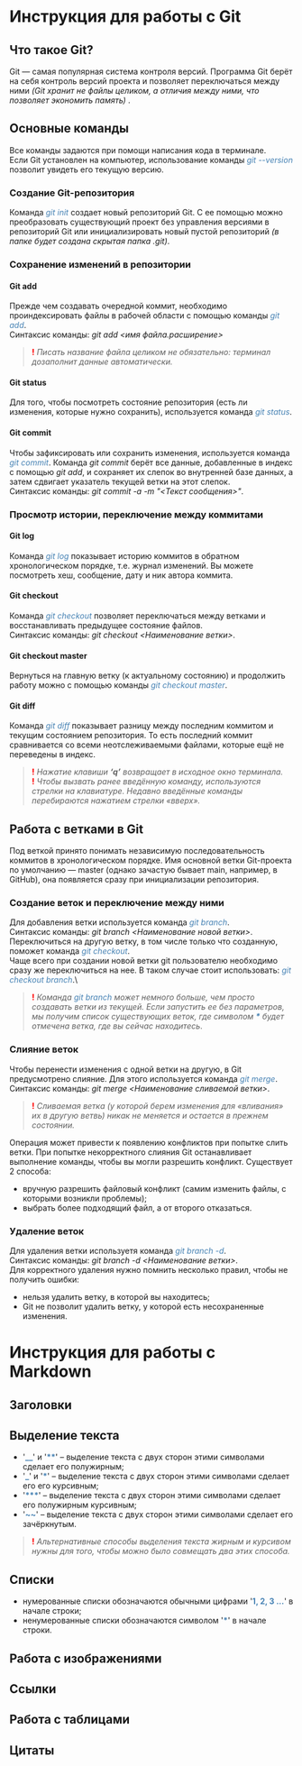 # Инструкция для работы с Git
## Что такое Git?
Git — самая популярная система контроля версий. Программа Git берёт на себя контроль версий проекта и позволяет переключаться между ними 
*(Git хранит не файлы целиком, а отличия между ними, что позволяет экономить память)* .
## Основные команды
Все команды задаются при помощи написания кода в терминале. \
Если Git установлен на компьютер, использование команды <span style="color: steelblue">*git --version*</span> позволит увидеть его текущую версию.
### Создание Git-репозитория 
Команда <span style="color: steelblue">*git init*</span> создает новый репозиторий Git. С ее помощью можно преобразовать существующий проект без управления версиями в репозиторий Git или инициализировать новый пустой репозиторий *(в папке будет создана скрытая папка .git)*.
### Сохранение изменений в репозитории
#### Git add #
Прежде чем создавать очередной коммит, необходимо проиндексировать файлы в рабочей области с помощью команды <span style="color: steelblue">*git add*</span>. \
Синтаксис команды: *git add <имя файла.расширение>* 
> <span style="color: red">**!**</span> *Писать название файла целиком не обязательно: терминал дозаполнит данные автоматически.*
#### Git status #
Для того, чтобы посмотреть состояние репозитория (есть ли изменения, которые нужно сохранить), используется команда <span style="color: steelblue">*git status*</span>.
#### Git commit #
Чтобы зафиксировать или сохранить изменения, используется команда <span style="color: steelblue">*git commit*</span>. Команда *git commit* берёт все данные, добавленные в индекс с помощью *git add*, и сохраняет их слепок во внутренней базе данных, а затем сдвигает указатель текущей ветки на этот слепок. \
Синтаксис команды: *git commit -a -m "<Текст сообщения>"*.
### Просмотр истории, переключение между коммитами
#### Git log #
Команда <span style="color: steelblue">*git log*</span> показывает историю коммитов в обратном хронологическом порядке, т.е. журнал изменений. Вы можете посмотреть хеш, сообщение, дату и ник автора коммита.
#### Git checkout #
Команда <span style="color: steelblue">*git checkout*</span> позволяет переключаться между ветками и восстанавливать предыдущее состояние файлов. \
Синтаксис команды: *git checkout <Наименование ветки>*.
#### Git checkout master #
Вернуться на главную ветку (к актуальному состоянию) и продолжить работу можно с помощью команды <span style="color: steelblue">*git checkout master*</span>.
#### Git diff #
Команда <span style="color: steelblue">*git diff*</span> показывает разницу между последним коммитом и текущим состоянием репозитория. То есть последний коммит сравнивается со всеми неотслеживаемыми файлами, которые ещё не переведены в индекс.
> <span style="color: red">**!**</span> *Нажатие клавиши **‘q’** возвращает в исходное окно терминала.* \
> <span style="color: red">**!**</span> *Чтобы вызвать ранее введённую команду, используются стрелки на клавиатуре. Недавно введённые команды перебираются нажатием стрелки «вверх».*


## Работа с ветками в Git
Под веткой принято понимать независимую последовательность коммитов в хронологическом порядке. Имя основной ветки Git-проекта по умолчанию — master (однако зачастую бывает main, например, в GitHub), она появляется сразу при инициализации репозитория. 
### Создание веток и переключение между ними
Для добавления ветки используется команда <span style="color: steelblue">*git branch*</span>.\
Синтаксис команды: *git branch <Наименование новой ветки>*.\
Переключиться на другую ветку, в том числе только что созданную, поможет команда <span style="color: steelblue">*git checkout*</span>.\
Чаще всего при создании новой ветки git пользователю необходимо сразу же переключиться на нее. В таком случае стоит использовать: <span style="color: steelblue">*git checkout branch*</span>.\
> <span style="color: red">**!**</span> _Команда <span style="color: steelblue">*git branch*</span> может немного больше, чем просто создавать ветки из текущей. Если запустить ее без параметров, мы получим список существующих веток, где символом <span style="color: steelblue">__*__</span> будет отмечена ветка, где вы сейчас находитесь_. 
### Слияние веток
Чтобы перенести изменения с одной ветки на другую, в Git предусмотрено слияние. Для этого используется команда <span style="color: steelblue">*git merge*</span>.\
Синтаксис команды: *git merge <Наименование сливаемой ветки>*.
> <span style="color: red">**!**</span> *Сливаемая ветка (у которой берем изменения для «вливания» их в другую ветвь) никак не меняется и остается в прежнем состоянии.*

Операция может привести к появлению конфликтов при попытке слить ветки. При попытке некорректного слияния Git останавливает выполнение команды, чтобы вы могли разрешить конфликт. Существует 2 способа:
* вручную разрешить файловый конфликт (самим изменить файлы, с которыми возникли проблемы);
* выбрать более подходящий файл, а от второго отказаться.
### Удаление веток
Для удаления ветки используетя команда <span style="color: steelblue">*git branch -d*</span>.\
Синтаксис команды: *git branch -d <Наименование ветки>*.\
Для корректного удаления нужно помнить несколько правил, чтобы не получить ошибки:
* нельзя удалить ветку, в которой вы находитесь;
* Git не позволит удалить ветку, у которой есть несохраненные изменения.

# Инструкция для работы с Markdown
## Заголовки
## Выделение текста
* '<span style="color: steelblue">**__**</span>' и '<span style="color: steelblue">__**__</span>' – выделение текста с двух сторон этими символами сделает его полужирным;  
* '<span style="color: steelblue">**_**</span>' и '<span style="color: steelblue">__*__</span>' – выделение текста с двух сторон этими символами сделает его его курсивным;
* '<span style="color: steelblue">__***__</span>' – выделение текста с двух сторон этими символами сделает его полужирным курсивным;
* '<span style="color: steelblue">**~~**</span>' – выделение текста с двух сторон этими символами сделает его зачёркнутым.
> <span style="color: red">**!**</span> *Альтернативные способы выделения текста жирным и курсивом нужны для того, чтобы можно было совмещать два этих способа.*
## Списки
* нумерованные списки обозначаются обычными цифрами '<span style="color: steelblue">**1, 2, 3 ...**</span>' в начале строки;
* ненумерованные списки обозначаются символом '<span style="color: steelblue">__*__</span>' в начале строки.
## Работа с изображениями
## Ссылки
## Работа с таблицами
## Цитаты
